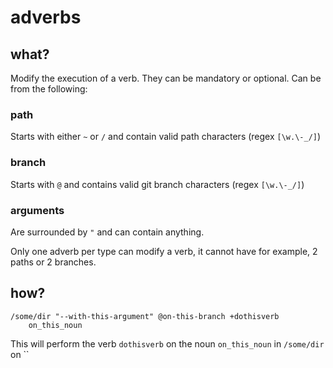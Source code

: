 # adverbs
## what?
Modify the execution of a verb. They can be mandatory or optional. Can be from the following:
### path
Starts with either `~` or `/` and contain valid path characters (regex `[\w.\-_/]`)

### branch
Starts with `@` and contains valid git branch characters (regex `[\w.\-_/]`)

### arguments
Are surrounded by `"` and can contain anything.

Only one adverb per type can modify a verb, it cannot have for example, 2 paths or 2 branches.
## how?
```
/some/dir "--with-this-argument" @on-this-branch +dothisverb
	on_this_noun
```

This will perform the verb `dothisverb` on the noun `on_this_noun` in `/some/dir` on ``